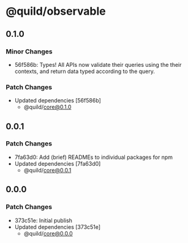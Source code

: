 # @quild/observable

## 0.1.0

### Minor Changes

- 56f586b: Types! All APIs now validate their queries using the their contexts, and return data typed according to the query.

### Patch Changes

- Updated dependencies [56f586b]
  - @quild/core@0.1.0

## 0.0.1

### Patch Changes

- 7fa63d0: Add (brief) READMEs to individual packages for npm
- Updated dependencies [7fa63d0]
  - @quild/core@0.0.1

## 0.0.0

### Patch Changes

- 373c51e: Initial publish
- Updated dependencies [373c51e]
  - @quild/core@0.0.0
